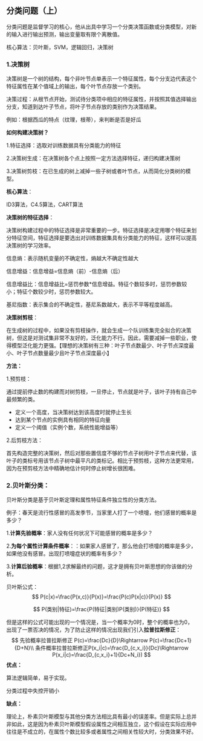 ## 分类问题（上）

分类问题是监督学习的核心，他从出具中学习一个分类决策函数或分类模型，对新的输入进行输出预测，输出变量取有限个离散值。

核心算法：贝叶斯，SVM，逻辑回归，决策树

### 1.决策树

决策树是一个树的结构，每个非叶节点单表示一个特征属性，每个分支边代表这个特征属性在某个值域上的输出，每个叶节点存放一个类别。

决策过程：从根节点开始，测试待分类项中相应的特征属性，并按照其值选择输出分支，知道到达叶子节点，将叶子节点存放的类别作为决策结果。

例如：根据西瓜的特点（纹理，根蒂），来判断是否是好瓜

**如何构建决策树？**

1.特征选择：选取对训练数据具有分类能力的特征

2.决策树生成：在决策树各个点上按照一定方法选择特征，递归构建决策树

3.决策树剪枝：在已生成的树上减掉一些子树或者叶节点，从而简化分类树的模型。

**核心算法**：

ID3算法，C4.5算法，CART算法

**决策树的特征选择**：

决策树构建过程中的特征选择是非常重要的一步。特征选择是决定用哪个特征来划分特征空间，特征选择是要选出对训练数据集具有分类能力的特征，这样可以提高决策树的学习效率。

信息熵：表示随机变量的不确定性，熵越大不确定性越大

信息增益：信息增益=信息熵（前）-信息熵（后）

信息增益比：信息增益比=惩罚参数*信息增益。特征个数较多时，惩罚参数较小；特征个数较少时，惩罚参数较大。

基尼指数：表示集合的不确定性，基尼系数越大，表示不平等程度越高。

**决策树剪枝**：

在生成树的过程中，如果没有剪枝操作，就会生成一个队训练集完全拟合的决策树，但这是对测试集非常不友好的，泛化能力不行。因此，需要减掉一些职业，使得模型泛化能力更强。【理想的决策树有三种：叶子节点数最少、叶子节点深度最小、叶子节点数量最少且叶子节点深度最小】

**方法：**

1.预剪枝：

​	通过提前停止数的构建而对树剪枝，一旦停止，节点就是叶子，该叶子持有自己中最频繁的类。

- 定义一个高度，当决策树达到该高度时就停止生长
- 达到某个节点的实例具有相同的特征向量
- 定义一个阈值（实例个数，系统性能增益等）

2.后剪枝方法：

​		首先构造完整的决策树，然后对那些置信度不够的节点子树用叶子节点来代替，该叶子的类标号用该节点子树中最平凡的类标记。相比于预剪枝，这种方法更常用，因为在预剪枝方法中精确地估计何时停止树增长很困难。

### **2.贝叶斯分类**：

贝叶斯分类是基于贝叶斯定理和属性特征条件独立性的分类方法。

例子：春天是流行性感冒的高发季节，当家里人打了一个喷嚏，他们感冒的概率是多少？

1.**计算先验概率**：家人没有任何状况下可能感冒的概率是多少？

2.**为每个属性计算条件概率**：：如果家人感冒了，那么他会打喷嚏的概率是多少，如果他没有感冒。出现打喷嚏症状的概率有多少？

3.**计算后验概率**：根据1,2求解最终的问题，这才是拥有贝叶斯思想的你该做的分析。

贝叶斯公式：
$$
P(c|x)=\frac{P(x,c)}{P(x)}=\frac{P(c)P(x|c)}{P(x)}
$$

$$
P(类别|特征)=\frac{P(特征|类别)P(类别)}{P(特征)}
$$

但是这样的公式可能出现的一个情况是，当一个概率为0时，整个的概率也为0，出现了一票否决的情况，为了防止这样的情况出现我们引入**拉普拉斯修正**：
$$
先验概率拉普拉斯修正 P(c)=\frac{Dc}{D}\Rightarrow P(c)=\frac{Dc+1}{D+N}\\
条件概率拉普拉斯修正P(x_i|c)=\frac{D_{c,x_i}}{Dc}\Rightarrow P(x_i|c)=\frac{D_{c,x_i}+1}{Dc+N_i})
$$
**优点：**

算法逻辑简单，易于实现。

分类过程中失控开销小

**缺点：**

理论上，朴素贝叶斯模型与其他分类方法相比具有最小的误差率。但是实际上总并非如此，这是因为朴素贝叶斯模型假设属性之间相互独立，这个假设在实际应用中往往是不成立的，在属性个数比较多或者属性之间相关性较大时，分类效果不好。